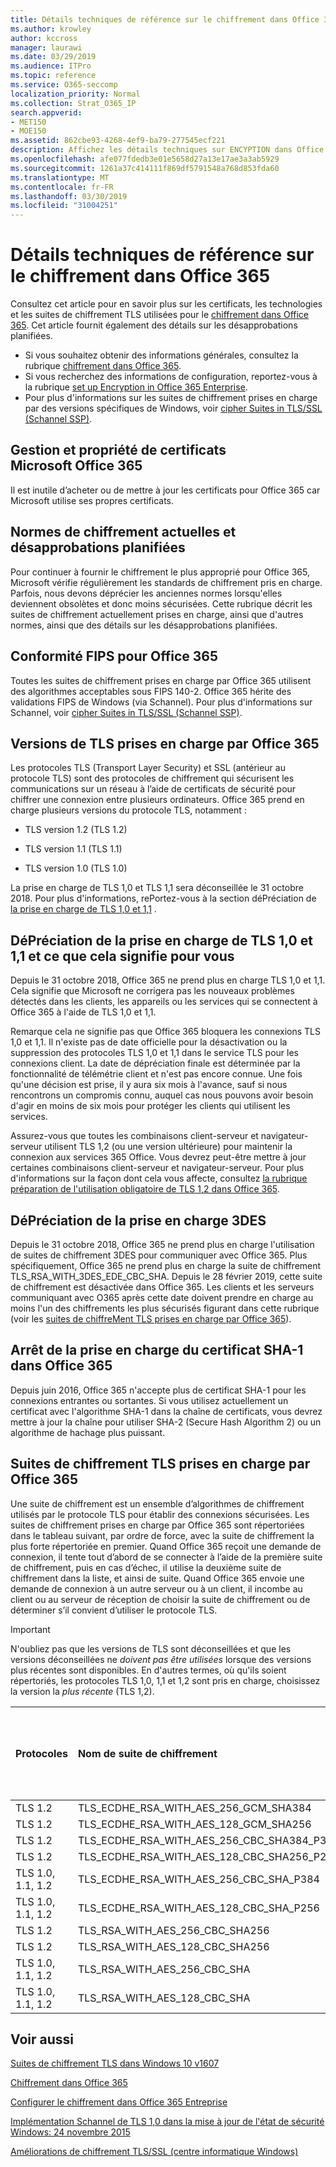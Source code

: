 ```yaml
---
title: Détails techniques de référence sur le chiffrement dans Office 365
ms.author: krowley
author: kccross
manager: laurawi
ms.date: 03/29/2019
ms.audience: ITPro
ms.topic: reference
ms.service: O365-seccomp
localization_priority: Normal
ms.collection: Strat_O365_IP
search.appverid:
- MET150
- MOE150
ms.assetid: 862cbe93-4268-4ef9-ba79-277545ecf221
description: Affichez les détails techniques sur ENCYPTION dans Office 365.
ms.openlocfilehash: afe077fdedb3e01e5658d27a13e17ae3a3ab5929
ms.sourcegitcommit: 1261a37c414111f869df5791548a768d853fda60
ms.translationtype: MT
ms.contentlocale: fr-FR
ms.lasthandoff: 03/30/2019
ms.locfileid: "31004251"
---
```

# <a name="technical-reference-details-about-encryption-in-office-365"></a>Détails techniques de référence sur le chiffrement dans Office 365

Consultez cet article pour en savoir plus sur les certificats, les technologies et les suites de chiffrement TLS utilisées pour le [chiffrement dans Office 365](encryption.md). Cet article fournit également des détails sur les désapprobations planifiées.
  
- Si vous souhaitez obtenir des informations générales, consultez la rubrique [chiffrement dans Office 365](encryption.md).
- Si vous recherchez des informations de configuration, reportez-vous à la rubrique [set up Encryption in Office 365 Enterprise](set-up-encryption.md).
- Pour plus d'informations sur les suites de chiffrement prises en charge par des versions spécifiques de Windows, voir [cipher Suites in TLS/SSL (Schannel SSP)](https://docs.microsoft.com/windows/desktop/SecAuthN/cipher-suites-in-schannel).
    
## <a name="microsoft-office-365-certificate-ownership-and-management"></a>Gestion et propriété de certificats Microsoft Office 365

Il est inutile d’acheter ou de mettre à jour les certificats pour Office 365 car Microsoft utilise ses propres certificats.
  
## <a name="current-encryption-standards-and-planned-deprecations"></a>Normes de chiffrement actuelles et désapprobations planifiées

Pour continuer à fournir le chiffrement le plus approprié pour Office 365, Microsoft vérifie régulièrement les standards de chiffrement pris en charge. Parfois, nous devons déprécier les anciennes normes lorsqu'elles deviennent obsolètes et donc moins sécurisées. Cette rubrique décrit les suites de chiffrement actuellement prises en charge, ainsi que d'autres normes, ainsi que des détails sur les désapprobations planifiées. 

## <a name="fips-compliance-for-office-365"></a>Conformité FIPS pour Office 365
Toutes les suites de chiffrement prises en charge par Office 365 utilisent des algorithmes acceptables sous FIPS 140-2. Office 365 hérite des validations FIPS de Windows (via Schannel). Pour plus d'informations sur Schannel, voir [cipher Suites in TLS/SSL (Schannel SSP)](https://docs.microsoft.com/windows/desktop/SecAuthN/cipher-suites-in-schannel).
  
## <a name="versions-of-tls-supported-by-office-365"></a>Versions de TLS prises en charge par Office 365

Les protocoles TLS (Transport Layer Security) et SSL (antérieur au protocole TLS) sont des protocoles de chiffrement qui sécurisent les communications sur un réseau à l’aide de certificats de sécurité pour chiffrer une connexion entre plusieurs ordinateurs. Office 365 prend en charge plusieurs versions du protocole TLS, notamment :
  
- TLS version 1.2 (TLS 1.2)
    
- TLS version 1.1 (TLS 1.1)
    
- TLS version 1.0 (TLS 1.0)
    
 La prise en charge de TLS 1,0 et TLS 1,1 sera déconseillée le 31 octobre 2018. Pour plus d'informations, rePortez-vous à la section déPréciation de [la prise en charge de TLS 1,0 et 1,1](technical-reference-details-about-encryption.md#TLS11and12deprecation) . 
  
## <a name="deprecating-support-for-tls-10-and-11-and-what-this-means-for-you"></a>DéPréciation de la prise en charge de TLS 1,0 et 1,1 et ce que cela signifie pour vous
<a name="TLS11and12deprecation"> </a>

Depuis le 31 octobre 2018, Office 365 ne prend plus en charge TLS 1,0 et 1,1. Cela signifie que Microsoft ne corrigera pas les nouveaux problèmes détectés dans les clients, les appareils ou les services qui se connectent à Office 365 à l'aide de TLS 1,0 et 1,1.

Remarque cela ne signifie pas que Office 365 bloquera les connexions TLS 1,0 et 1,1. Il n'existe pas de date officielle pour la désactivation ou la suppression des protocoles TLS 1,0 et 1,1 dans le service TLS pour les connexions client. La date de dépréciation finale est déterminée par la fonctionnalité de télémétrie client et n'est pas encore connue. Une fois qu'une décision est prise, il y aura six mois à l'avance, sauf si nous rencontrons un compromis connu, auquel cas nous pouvons avoir besoin d'agir en moins de six mois pour protéger les clients qui utilisent les services.

Assurez-vous que toutes les combinaisons client-serveur et navigateur-serveur utilisent TLS 1,2 (ou une version ultérieure) pour maintenir la connexion aux services 365 Office. Vous devrez peut-être mettre à jour certaines combinaisons client-serveur et navigateur-serveur. Pour plus d'informations sur la façon dont cela vous affecte, consultez [la rubrique préparation de l'utilisation obligatoire de TLS 1,2 dans Office 365](https://support.microsoft.com/en-us/help/4057306/preparing-for-tls-1-2-in-office-365).
  
## <a name="deprecating-support-for-3des"></a>DéPréciation de la prise en charge 3DES
<a name="TLS11and12deprecation"> </a>

Depuis le 31 octobre 2018, Office 365 ne prend plus en charge l'utilisation de suites de chiffrement 3DES pour communiquer avec Office 365. Plus spécifiquement, Office 365 ne prend plus en charge la suite de chiffrement TLS_RSA_WITH_3DES_EDE_CBC_SHA. Depuis le 28 février 2019, cette suite de chiffrement est désactivée dans Office 365. Les clients et les serveurs communiquant avec O365 après cette date doivent prendre en charge au moins l'un des chiffrements les plus sécurisés figurant dans cette rubrique (voir les [suites de chiffreMent TLS prises en charge par Office 365](technical-reference-details-about-encryption.md#TLSCipherSuites)).
  
## <a name="deprecating-sha-1-certificate-support-in-office-365"></a>Arrêt de la prise en charge du certificat SHA-1 dans Office 365
<a name="TLS11and12deprecation"> </a>

Depuis juin 2016, Office 365 n'accepte plus de certificat SHA-1 pour les connexions entrantes ou sortantes. Si vous utilisez actuellement un certificat avec l'algorithme SHA-1 dans la chaîne de certificats, vous devrez mettre à jour la chaîne pour utiliser SHA-2 (Secure Hash Algorithm 2) ou un algorithme de hachage plus puissant.
  
## <a name="tls-cipher-suites-supported-by-office-365"></a>Suites de chiffrement TLS prises en charge par Office 365
<a name="TLSCipherSuites"> </a>

Une suite de chiffrement est un ensemble d’algorithmes de chiffrement utilisés par le protocole TLS pour établir des connexions sécurisées. Les suites de chiffrement prises en charge par Office 365 sont répertoriées dans le tableau suivant, par ordre de force, avec la suite de chiffrement la plus forte répertoriée en premier. Quand Office 365 reçoit une demande de connexion, il tente tout d’abord de se connecter à l’aide de la première suite de chiffrement, puis en cas d’échec, il utilise la deuxième suite de chiffrement dans la liste, et ainsi de suite. Quand Office 365 envoie une demande de connexion à un autre serveur ou à un client, il incombe au client ou au serveur de réception de choisir la suite de chiffrement ou de déterminer s’il convient d’utiliser le protocole TLS.

> [!IMPORTANT]
> N'oubliez pas que les versions de TLS sont déconseillées et que les versions déconseillées ne *doivent pas être utilisées* lorsque des versions plus récentes sont disponibles. En d'autres termes, où qu'ils soient répertoriés, les protocoles TLS 1,0, 1,1 et 1,2 sont pris en charge, choisissez la version la *plus récente* (TLS 1,2).
  
|**Protocoles**|**Nom de suite de chiffrement**|**Algorithme/force d'échange de clés**|**Prise en charge du secret de transfert parfait**|**Algorithme/force d'authentification**|**Chiffrement/force**|
|:-----|:-----|:-----|:-----|:-----|:-----|
|TLS 1.2  <br/> |TLS_ECDHE_RSA_WITH_AES_256_GCM_SHA384  <br/> |ECDH/192  <br/> |Oui  <br/> |RSA/112  <br/> |AES/256  <br/> |
|TLS 1.2  <br/> |TLS_ECDHE_RSA_WITH_AES_128_GCM_SHA256  <br/> |ECDH/128  <br/> |Oui  <br/> |RSA/112  <br/> |AES/128  <br/> |
|TLS 1.2  <br/> |TLS_ECDHE_RSA_WITH_AES_256_CBC_SHA384_P384  <br/> |ECDH/192  <br/> |Oui  <br/> |RSA/112  <br/> |AES/256  <br/> |
|TLS 1.2  <br/> |TLS_ECDHE_RSA_WITH_AES_128_CBC_SHA256_P256  <br/> |ECDH/128  <br/> |Oui  <br/> |RSA/112  <br/> |AES/128  <br/> |
|TLS 1.0, 1.1, 1.2  <br/> |TLS_ECDHE_RSA_WITH_AES_256_CBC_SHA_P384  <br/> |ECDH/192  <br/> |Oui  <br/> |RSA/112  <br/> |AES/256  <br/> |
|TLS 1.0, 1.1, 1.2  <br/> |TLS_ECDHE_RSA_WITH_AES_128_CBC_SHA_P256  <br/> |ECDH/128  <br/> |Oui  <br/> |RSA/112  <br/> |AES/128  <br/> |
|TLS 1.2  <br/> |TLS_RSA_WITH_AES_256_CBC_SHA256  <br/> |RSA/112  <br/> |Non  <br/> |RSA/112  <br/> |AES/256  <br/> |
|TLS 1.2  <br/> |TLS_RSA_WITH_AES_128_CBC_SHA256  <br/> |RSA/112  <br/> |Non  <br/> |RSA/112  <br/> |AES/128  <br/> |
|TLS 1.0, 1.1, 1.2  <br/> |TLS_RSA_WITH_AES_256_CBC_SHA  <br/> |RSA/112  <br/> |Non  <br/> |RSA/112  <br/> |AES/256  <br/> |
|TLS 1.0, 1.1, 1.2  <br/> |TLS_RSA_WITH_AES_128_CBC_SHA  <br/> |RSA/112  <br/> |Non  <br/> |RSA/112  <br/> |AES/128  <br/> |
   
## <a name="related-topics"></a>Voir aussi
[Suites de chiffrement TLS dans Windows 10 v1607](https://docs.microsoft.com/windows/desktop/SecAuthN/tls-cipher-suites-in-windows-10-v1607)

[Chiffrement dans Office 365](encryption.md)
  
[Configurer le chiffrement dans Office 365 Entreprise](set-up-encryption.md)
  
[Implémentation Schannel de TLS 1,0 dans la mise à jour de l'état de sécurité Windows: 24 novembre 2015](https://support.microsoft.com/kb/3117336)
  
[Améliorations de chiffrement TLS/SSL (centre informatique Windows)](https://technet.microsoft.com/en-us/library/cc766285%28v=ws.10%29.aspx)
  

